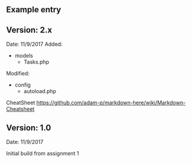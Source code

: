 ## Example entry
## Version: 2.x
Date:	 11/9/2017
Added:
- models
	* Tasks.php
	
Modified:
- config
	* autoload.php

CheatSheet
https://github.com/adam-p/markdown-here/wiki/Markdown-Cheatsheet



## Version: 1.0
Date:	 11/9/2017

Initial build from assignment 1
